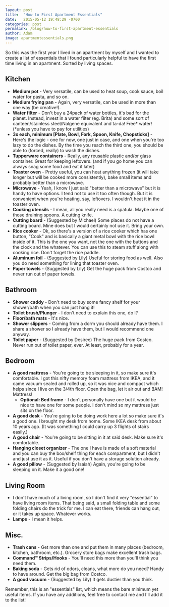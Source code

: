 ```yaml
---
layout: post
title:  "How to First Apartment Essentials"
date:   2015-05-12 19:48:29 -0700
categories: post
permalink: /blog/how-to-first-apartment-essentials
author: Adam
image: apartmentessentials.png
---
```

So this was the first year I lived in an apartment by myself and I wanted to create a list of essentials that I found particularly helpful to have the first time living in an apartment. Sorted by living spaces.

## Kitchen

- **Medium pot** - Very versatile, can be used to heat soup, cook sauce, boil water for pasta, and so on.
- **Medium frying pan** - Again, very versatile, can be used in more than one way (be creative!).
- **Water filter** - Don't buy a 24pack of water bottles, it's bad for the planet. Instead, invest in a water filter (eg. Brita) and some sort of canteen/stainless steel/Nalgene equivalent and ta-da! Free* water! (*unless you have to pay for utilities)
- **3x each, minimum [Plate, Bowl, Fork, Spoon, Knife, Chopsticks]** - Here's the logic - one for now, one just in case, and one when you're too lazy to do the dishes. By the time you reach the third one, you should be able to (forced, really) to wash the dishes.
- **Tupperware containers** - Really, any reusable plastic and/or glass container. Great for keeping leftovers. (and if you go home you can always snag some food and eat it later)
- **Toaster oven** - Pretty useful, you can heat anything frozen (it will take longer but will be cooked more consistently), bake small items and probably better than a microwave.
- **Microwave** - Yeah, I know I just said "better than a microwave" but it is handy to have options. I tend not to use it too often though. But it is convenient when you're heating, say, leftovers. I wouldn't heat it in the toaster oven.
- **Cooking utensils** - I mean, all you really need is a spatula. Maybe one of those draining spoons. A cutting knife.
- **Cutting board** - (Suggested by Michael) Some places do not have a cutting board. Mine does but I would certainly not use it. Bring your own.
- **Rice cooker** - Ok, so there's a version of a rice cooker which has one button, "Cook" and is basically a giant metal bowl with the rice bowl inside of it. This is the one you want, not the one with the buttons and the clock and the whatever. You can use this to steam stuff along with cooking rice. Don't forget the rice paddle.
- **Aluminum foil** - (Suggested by Lily) Useful for storing food as well. Also you do need something for lining that toaster oven.
- **Paper towels** - (Suggested by Lily) Get the huge pack from Costco and never run out of paper towels.

## Bathroom

- **Shower caddy** - Don't need to buy some fancy shelf for your shower/bath when you can just hang it!
- **Toilet brush/Plunger** - I don't need to explain this one, do I?
- **Floor/bath mats** - It's nice.
- **Shower slippers** - Coming from a dorm you should already have them. I share a shower so I already have them, but I would recommend one anyway.
- **Toilet paper** - (Suggested by Desiree) The huge pack from Costco. Never run out of toilet paper, ever. At least, probably for a year.

## Bedroom

- **A good mattress** - You're going to be sleeping in it, so make sure it's comfortable. I got this nifty memory foam mattress from IKEA, and it came vacuum sealed and rolled up, so it was nice and compact which helps since I live on the 3/4th floor. Open the bag, let it air out and BAM! Mattress!
     - **Optional: Bed frame** - I don't personally have one but it would be nice to have one for some people. I don't mind so my mattress just sits on the floor.
- **A good desk** - You're going to be doing work here a lot so make sure it's a good one. I brought my desk from home. Some IKEA desk from about 10 years ago. (It was something I could carry up 3 flights of stairs easily.)
- **A good chair** - You're going to be sitting in it at said desk. Make sure it's comfortable.
- **Hanging closet organizer** - The one I have is made of a soft material and you can buy the box/shelf thing for each compartment, but I didn't and just use it as it. Useful if you don't have a storage solution already.
- **A good pillow** - (Suggested by Isaiah) Again, you're going to be sleeping on it. Make it a good one!

## Living Room

- I don't have much of a living room, so I don't find it very "essential" to have living room items. That being said, a small folding table and some folding chairs do the trick for me. I can eat there, friends can hang out, or it takes up space. Whatever works.
- **Lamps** - I mean it helps.

## Misc.

- **Trash cans** - Get more than one and put them in many places (bedroom, kitchen, bathroom, etc.). Grocery store bags make excellent trash bags.
- **Command&trade; Strips/Hooks** - You'll need this more than you'll think you need them.
- **Baking soda** - Gets rid of odors, cleans, what more do you need? Handy to have around. Get the big bag from Costco.
- **A good vacuum** - (Suggested by Lily) It gets dustier than you think.


Remember, this is an "essentials" list, which means the bare minimum yet useful items. If you have any additions, feel free to contact me and I'll add it to the list!